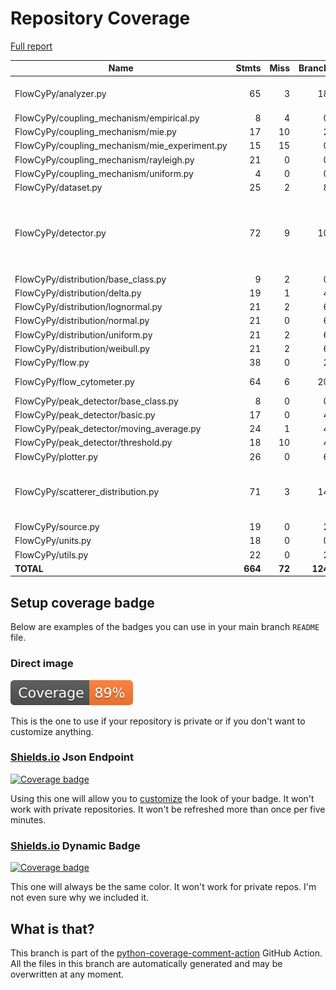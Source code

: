 # Repository Coverage

[Full report](https://htmlpreview.github.io/?https://github.com/MartinPdeS/FlowCyPy/blob/python-coverage-comment-action-data/htmlcov/index.html)

| Name                                            |    Stmts |     Miss |   Branch |   BrPart |   Cover |   Missing |
|------------------------------------------------ | -------: | -------: | -------: | -------: | ------: | --------: |
| FlowCyPy/analyzer.py                            |       65 |        3 |       18 |        3 |     93% |48, 112, 117 |
| FlowCyPy/coupling\_mechanism/empirical.py       |        8 |        4 |        0 |        0 |     50% |     38-45 |
| FlowCyPy/coupling\_mechanism/mie.py             |       17 |       10 |        2 |        0 |     37% |     44-76 |
| FlowCyPy/coupling\_mechanism/mie\_experiment.py |       15 |       15 |        0 |        0 |      0% |      1-77 |
| FlowCyPy/coupling\_mechanism/rayleigh.py        |       21 |        0 |        0 |        0 |    100% |           |
| FlowCyPy/coupling\_mechanism/uniform.py         |        4 |        0 |        0 |        0 |    100% |           |
| FlowCyPy/dataset.py                             |       25 |        2 |        8 |        1 |     85% |     72-73 |
| FlowCyPy/detector.py                            |       72 |        9 |       10 |        4 |     84% |83-87, 89, 107-108, 134->exit, 166 |
| FlowCyPy/distribution/base\_class.py            |        9 |        2 |        0 |        0 |     78% |    23, 27 |
| FlowCyPy/distribution/delta.py                  |       19 |        1 |        4 |        1 |     91% |        34 |
| FlowCyPy/distribution/lognormal.py              |       21 |        2 |        6 |        2 |     85% |    39, 42 |
| FlowCyPy/distribution/normal.py                 |       21 |        0 |        6 |        0 |    100% |           |
| FlowCyPy/distribution/uniform.py                |       21 |        2 |        6 |        2 |     85% |    39, 42 |
| FlowCyPy/distribution/weibull.py                |       21 |        2 |        6 |        2 |     85% |    33, 36 |
| FlowCyPy/flow.py                                |       38 |        0 |        2 |        0 |    100% |           |
| FlowCyPy/flow\_cytometer.py                     |       64 |        6 |       20 |        1 |     87% |   113-118 |
| FlowCyPy/peak\_detector/base\_class.py          |        8 |        0 |        0 |        0 |    100% |           |
| FlowCyPy/peak\_detector/basic.py                |       17 |        0 |        4 |        0 |    100% |           |
| FlowCyPy/peak\_detector/moving\_average.py      |       24 |        1 |        4 |        1 |     93% |        77 |
| FlowCyPy/peak\_detector/threshold.py            |       18 |       10 |        4 |        0 |     45% |     42-61 |
| FlowCyPy/plotter.py                             |       26 |        0 |        6 |        1 |     97% |    72->85 |
| FlowCyPy/scatterer\_distribution.py             |       71 |        3 |       14 |        3 |     93% |130, 228, 273->286, 302 |
| FlowCyPy/source.py                              |       19 |        0 |        2 |        0 |    100% |           |
| FlowCyPy/units.py                               |       18 |        0 |        0 |        0 |    100% |           |
| FlowCyPy/utils.py                               |       22 |        0 |        2 |        0 |    100% |           |
|                                       **TOTAL** |  **664** |   **72** |  **124** |   **21** | **87%** |           |


## Setup coverage badge

Below are examples of the badges you can use in your main branch `README` file.

### Direct image

[![Coverage badge](https://raw.githubusercontent.com/MartinPdeS/FlowCyPy/python-coverage-comment-action-data/badge.svg)](https://htmlpreview.github.io/?https://github.com/MartinPdeS/FlowCyPy/blob/python-coverage-comment-action-data/htmlcov/index.html)

This is the one to use if your repository is private or if you don't want to customize anything.

### [Shields.io](https://shields.io) Json Endpoint

[![Coverage badge](https://img.shields.io/endpoint?url=https://raw.githubusercontent.com/MartinPdeS/FlowCyPy/python-coverage-comment-action-data/endpoint.json)](https://htmlpreview.github.io/?https://github.com/MartinPdeS/FlowCyPy/blob/python-coverage-comment-action-data/htmlcov/index.html)

Using this one will allow you to [customize](https://shields.io/endpoint) the look of your badge.
It won't work with private repositories. It won't be refreshed more than once per five minutes.

### [Shields.io](https://shields.io) Dynamic Badge

[![Coverage badge](https://img.shields.io/badge/dynamic/json?color=brightgreen&label=coverage&query=%24.message&url=https%3A%2F%2Fraw.githubusercontent.com%2FMartinPdeS%2FFlowCyPy%2Fpython-coverage-comment-action-data%2Fendpoint.json)](https://htmlpreview.github.io/?https://github.com/MartinPdeS/FlowCyPy/blob/python-coverage-comment-action-data/htmlcov/index.html)

This one will always be the same color. It won't work for private repos. I'm not even sure why we included it.

## What is that?

This branch is part of the
[python-coverage-comment-action](https://github.com/marketplace/actions/python-coverage-comment)
GitHub Action. All the files in this branch are automatically generated and may be
overwritten at any moment.